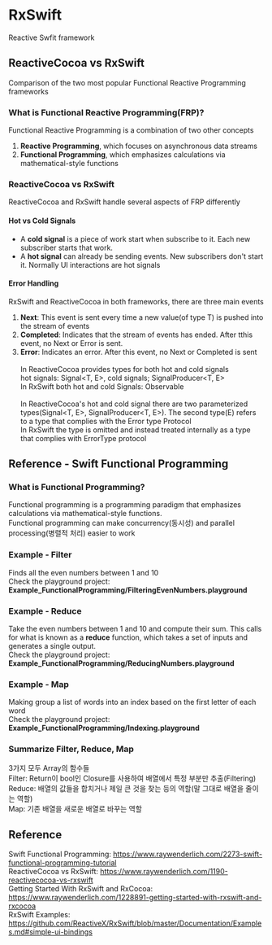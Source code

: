 # RxSwift
Reactive Swfit framework

## ReactiveCocoa vs RxSwift
Comparison of the two most popular Functional Reactive Programming frameworks

### What is Functional Reactive Programming(FRP)?
Functional Reactive Programming is a combination of two other concepts<br>
1. **Reactive Programming**, which focuses on asynchronous data streams
2. **Functional Programming**, which emphasizes calculations via mathematical-style functions

### ReactiveCocoa vs RxSwift
ReactiveCocoa and RxSwift handle several aspects of FRP differently
#### Hot vs Cold Signals
- A **cold signal** is a piece of work start when subscribe to it. Each new subscriber starts that work.
- A **hot signal** can already be sending events. New subscribers don't start it. Normally UI interactions are hot signals

#### Error Handling
RxSwift and ReactiveCocoa in both frameworks, there are three main events<br>
1. **Next<T>**: This event is sent every time a new value(of type T) is pushed into the stream of events
2. **Completed**: Indicates that the stream of events has ended. After tthis event, no Next<T> or Error<E> is sent.
3. **Error**: Indicates an error. After this event, no Next or Completed is sent
<br><br>
In ReactiveCocoa provides types for both hot and cold signals<br>
hot signals: Signal<T, E>, cold signals; SignalProducer<T, E><br>
In RxSwift both hot and cold Signals: Observable<T>
<br><br>
In ReactiveCocoa's hot and cold signal there are two parameterized types(Signal<T, E>, SignalProducer<T, E>). The second type(E) refers to a type that complies with the Error type Protocol<br>
In RxSwift the type is omitted and instead treated internally as a type that complies with ErrorType protocol

## Reference - Swift Functional Programming
### What is Functional Programming?
Functional programming is a programming paradigm that emphasizes calculations via mathematical-style functions.<br>
Functional programming can make concurrency(동시성) and parallel processing(병렬적 처리) easier to work

### Example - Filter
Finds all the even numbers between 1 and 10<br>
Check the playground project: **Example_FunctionalProgramming/FilteringEvenNumbers.playground**

### Example - Reduce
Take the even numbers between 1 and 10 and compute their sum. This calls for what is known as a **reduce** function, which takes a set of inputs and generates a single output.<br>
Check the playground project: **Example_FunctionalProgramming/ReducingNumbers.playground**

### Example - Map
Making group a list of words into an index based on the first letter of each word<br>
Check the playground project: **Example_FunctionalProgramming/Indexing.playground**

### Summarize Filter, Reduce, Map
3가지 모두 Array의 함수들<br>
Filter: Return이 bool인 Closure를 사용하여 배열에서 특정 부분만 추출(Filtering)<br>
Reduce: 배열의 값들을 합치거나 제일 큰 것을 찾는 등의 역할(말 그대로 배열을 줄이는 역할)<br>
Map: 기존 배열을 새로운 배열로 바꾸는 역할

## Reference
Swift Functional Programming: https://www.raywenderlich.com/2273-swift-functional-programming-tutorial <br>
ReactiveCocoa vs RxSwift: https://www.raywenderlich.com/1190-reactivecocoa-vs-rxswift <br>
Getting Started With RxSwift and RxCocoa: https://www.raywenderlich.com/1228891-getting-started-with-rxswift-and-rxcocoa<br>
RxSwift Examples: https://github.com/ReactiveX/RxSwift/blob/master/Documentation/Examples.md#simple-ui-bindings